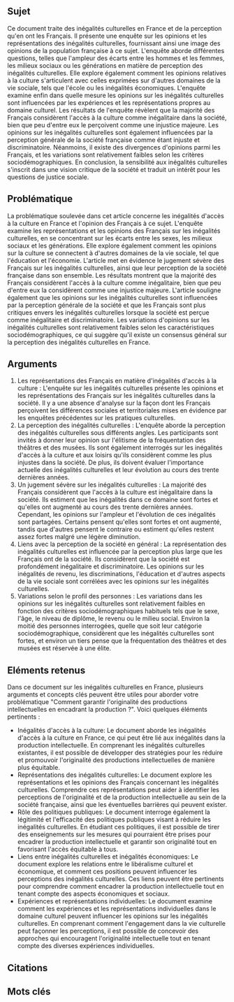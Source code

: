 ## Sujet
Ce document traite des inégalités culturelles en France et de la perception qu'en ont les Français. Il présente une enquête sur les opinions et les représentations des inégalités culturelles, fournissant ainsi une image des opinions de la population française à ce sujet. L'enquête aborde différentes questions, telles que l'ampleur des écarts entre les hommes et les femmes, les milieux sociaux ou les générations en matière de perception des inégalités culturelles. Elle explore également comment les opinions relatives à la culture s'articulent avec celles exprimées sur d'autres domaines de la vie sociale, tels que l'école ou les inégalités économiques. L'enquête examine enfin dans quelle mesure les opinions sur les inégalités culturelles sont influencées par les expériences et les représentations propres au domaine culturel. Les résultats de l'enquête révèlent que la majorité des Français considèrent l'accès à la culture comme inégalitaire dans la société, bien que peu d'entre eux le perçoivent comme une injustice majeure. Les opinions sur les inégalités culturelles sont également influencées par la perception générale de la société française comme étant injuste et discriminatoire. Néanmoins, il existe des divergences d'opinions parmi les Français, et les variations sont relativement faibles selon les critères sociodémographiques. En conclusion, la sensibilité aux inégalités culturelles s'inscrit dans une vision critique de la société et traduit un intérêt pour les questions de justice sociale.
## Problématique
La problématique soulevée dans cet article concerne les inégalités d'accès à la culture en France et l'opinion des Français à ce sujet. L'enquête examine les représentations et les opinions des Français sur les inégalités culturelles, en se concentrant sur les écarts entre les sexes, les milieux sociaux et les générations. Elle explore également comment les opinions sur la culture se connectent à d'autres domaines de la vie sociale, tel que l'éducation et l'économie. L'article met en évidence le jugement sévère des Français sur les inégalités culturelles, ainsi que leur perception de la société française dans son ensemble. Les résultats montrent que la majorité des Français considèrent l'accès à la culture comme inégalitaire, bien que peu d'entre eux la considèrent comme une injustice majeure. L'article souligne également que les opinions sur les inégalités culturelles sont influencées par la perception générale de la société et que les Français sont plus critiques envers les inégalités culturelles lorsque la société est perçue comme inégalitaire et discriminatoire. Les variations d'opinions sur les inégalités culturelles sont relativement faibles selon les caractéristiques sociodémographiques, ce qui suggère qu'il existe un consensus général sur la perception des inégalités culturelles en France.
## Arguments
1. Les représentations des Français en matière d'inégalités d'accès à la culture : L'enquête sur les inégalités culturelles présente les opinions et les représentations des Français sur les inégalités culturelles dans la société. Il y a une absence d'analyse sur la façon dont les Français perçoivent les différences sociales et territoriales mises en évidence par les enquêtes précédentes sur les pratiques culturelles. 
2. La perception des inégalités culturelles : L'enquête aborde la perception des inégalités culturelles sous différents angles. Les participants sont invités à donner leur opinion sur l'élitisme de la fréquentation des théâtres et des musées. Ils sont également interrogés sur les inégalités d'accès à la culture et aux loisirs qu'ils considèrent comme les plus injustes dans la société. De plus, ils doivent évaluer l'importance actuelle des inégalités culturelles et leur évolution au cours des trente dernières années. 
3. Un jugement sévère sur les inégalités culturelles : La majorité des Français considèrent que l'accès à la culture est inégalitaire dans la société. Ils estiment que les inégalités dans ce domaine sont fortes et qu'elles ont augmenté au cours des trente dernières années. Cependant, les opinions sur l'ampleur et l'évolution de ces inégalités sont partagées. Certains pensent qu'elles sont fortes et ont augmenté, tandis que d'autres pensent le contraire ou estiment qu'elles restent assez fortes malgré une légère diminution. 
4. Liens avec la perception de la société en général : La représentation des inégalités culturelles est influencée par la perception plus large que les Français ont de la société. Ils considèrent que la société est profondément inégalitaire et discriminatoire. Les opinions sur les inégalités de revenu, les discriminations, l'éducation et d'autres aspects de la vie sociale sont corrélées avec les opinions sur les inégalités culturelles. 
5. Variations selon le profil des personnes : Les variations dans les opinions sur les inégalités culturelles sont relativement faibles en fonction des critères sociodémographiques habituels tels que le sexe, l'âge, le niveau de diplôme, le revenu ou le milieu social. Environ la moitié des personnes interrogées, quelle que soit leur catégorie sociodémographique, considèrent que les inégalités culturelles sont fortes, et environ un tiers pense que la fréquentation des théâtres et des musées est réservée à une élite.
## Eléments retenus 
Dans ce document sur les inégalités culturelles en France, plusieurs arguments et concepts clés peuvent être utiles pour aborder votre problématique "Comment garantir l'originalité des productions intellectuelles en encadrant la production ?". Voici quelques éléments pertinents :
- Inégalités d'accès à la culture: Le document aborde les inégalités d'accès à la culture en France, ce qui peut être lié aux inégalités dans la production intellectuelle. En comprenant les inégalités culturelles existantes, il est possible de développer des stratégies pour les réduire et promouvoir l'originalité des productions intellectuelles de manière plus équitable. 
- Représentations des inégalités culturelles: Le document explore les représentations et les opinions des Français concernant les inégalités culturelles. Comprendre ces représentations peut aider à identifier les perceptions de l'originalité et de la production intellectuelle au sein de la société française, ainsi que les éventuelles barrières qui peuvent exister.
- Rôle des politiques publiques: Le document interroge également la légitimité et l'efficacité des politiques publiques visant à réduire les inégalités culturelles. En étudiant ces politiques, il est possible de tirer des enseignements sur les mesures qui pourraient être prises pour encadrer la production intellectuelle et garantir son originalité tout en favorisant l'accès équitable à tous. 
- Liens entre inégalités culturelles et inégalités économiques: Le document explore les relations entre le libéralisme culturel et économique, et comment ces positions peuvent influencer les perceptions des inégalités culturelles. Ces liens peuvent être pertinents pour comprendre comment encadrer la production intellectuelle tout en tenant compte des aspects économiques et sociaux. 
- Expériences et représentations individuelles: Le document examine comment les expériences et les représentations individuelles dans le domaine culturel peuvent influencer les opinions sur les inégalités culturelles. En comprenant comment l'engagement dans la vie culturelle peut façonner les perceptions, il est possible de concevoir des approches qui encouragent l'originalité intellectuelle tout en tenant compte des diverses expériences individuelles.
## Citations

## Mots clés